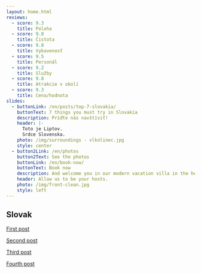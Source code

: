 ```yaml
---
layout: home.html
reviews:
  - score: 9.3
    title: Poloha
  - score: 9.8
    title: Čistota
  - score: 9.8
    title: Vybavenosť
  - score: 9.5
    title: Personál
  - score: 9.2
    title: Služby
  - score: 9.8
    title: Atrakcie v okolí
  - score: 9.3
    title: Cena/hodnota
slides:
  - buttonLink: /en/posts/top-7-slovakia/
    buttonText: 7 things you must try in Slovakia
    description: Príďte nás navštíviť!
    header: |-
      Toto je Liptov.
      Srdce Slovenska.
    photo: /img/surroundings - vlkolinec.jpg
    style: center
  - button2Link: /en/photos
    button2Text: See the photos
    buttonLink: /en/book-now/
    buttonText: Book now
    description: And welcome you in our modern vacation villa in the heart of Slovakia
    header: Allow us to be your hosts.
    photo: /img/front-clean.jpg
    style: left
---
```


<h2>Slovak</h2>

<a href="/posts/first-post/">First post</a>

<a href="/posts/second-post/">Second post</a>

<a href="/posts/third-post/">Third post</a>

<a href="/posts/fourth-post/">Fourth post</a>
